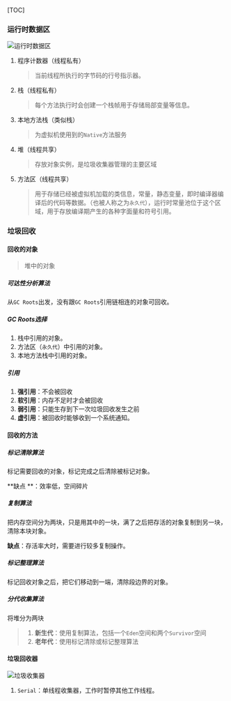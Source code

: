 [TOC]



### 运行时数据区

![运行时数据区](http://7xjtfr.com1.z0.glb.clouddn.com/41376821593549120.jpg)

1.  程序计数器（线程私有）

    >   当前线程所执行的字节码的行号指示器。

2.  栈（线程私有）

    >   每个方法执行时会创建一个栈帧用于存储局部变量等信息。

3.  本地方法栈（类似栈）

    >   为虚拟机使用到的`Native`方法服务

4.  堆（线程共享）

    >   存放对象实例，是垃圾收集器管理的主要区域

5.  方法区（线程共享）

    >   用于存储已经被虚拟机加载的类信息，常量，静态变量，即时编译器编译后的代码等数据。（也被人称之为`永久代`），运行时常量池位于这个区域，用于存放编译期产生的各种字面量和符号引用。

### 垃圾回收

#### 回收的对象

>   堆中的对象

##### 可达性分析算法

从`GC Roots`出发，没有跟`GC Roots`引用链相连的对象可回收。

##### GC Roots选择

1.  栈中引用的对象。
2.  方法区（`永久代`）中引用的对象。
3.  本地方法栈中引用的对象。

##### 引用

1.  **强引用**：不会被回收
2.  **软引用**：内存不足时才会被回收
3.  **弱引用**：只能生存到下一次垃圾回收发生之前
4.  **虚引用**：被回收时能够收到一个系统通知。

#### 回收的方法

##### 标记清除算法

标记需要回收的对象，标记完成之后清除被标记对象。

**缺点 **：效率低，空间碎片

##### 复制算法

把内存空间分为两块，只是用其中的一块，满了之后把存活的对象复制到另一块，清除本块对象。

**缺点**：存活率大时，需要进行较多复制操作。

##### 标记整理算法

标记回收对象之后，把它们移动到一端，清除段边界的对象。

##### 分代收集算法

将堆分为两块

>   1.  **新生代**：使用复制算法，包括一个`Eden`空间和两个`Survivor`空间
>   2.  **老年代**：使用标记清除或标记整理算法

#### 垃圾回收器

![垃圾收集器](http://7xjtfr.com1.z0.glb.clouddn.com/20130925212623125.jpg)

1.  `Serial`：单线程收集器，工作时暂停其他工作线程。




